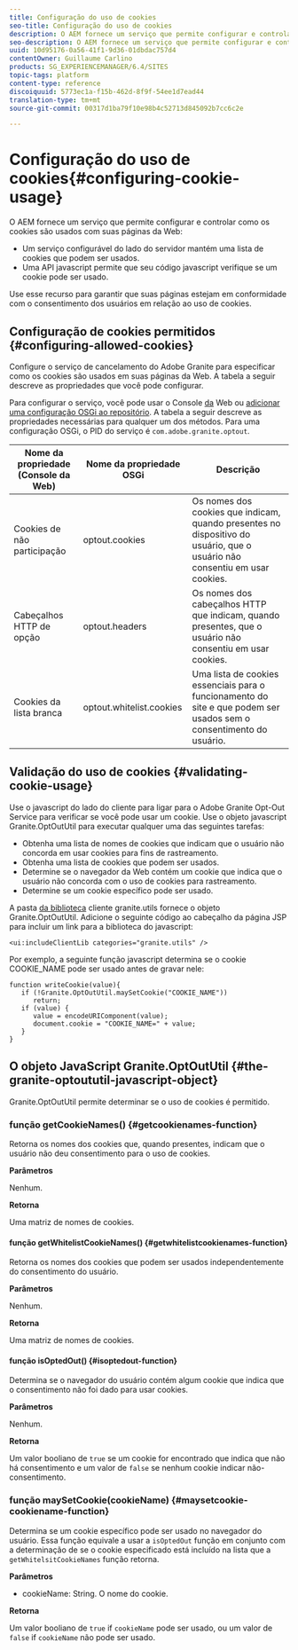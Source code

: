 ```yaml
---
title: Configuração do uso de cookies
seo-title: Configuração do uso de cookies
description: O AEM fornece um serviço que permite configurar e controlar como os cookies são usados com suas páginas da Web
seo-description: O AEM fornece um serviço que permite configurar e controlar como os cookies são usados com suas páginas da Web
uuid: 10d95176-0a56-41f1-9d36-01dbdac757d4
contentOwner: Guillaume Carlino
products: SG_EXPERIENCEMANAGER/6.4/SITES
topic-tags: platform
content-type: reference
discoiquuid: 5773ec1a-f15b-462d-8f9f-54ee1d7ead44
translation-type: tm+mt
source-git-commit: 00317d1ba79f10e98b4c52713d845092b7cc6c2e

---
```



# Configuração do uso de cookies{#configuring-cookie-usage}

O AEM fornece um serviço que permite configurar e controlar como os cookies são usados com suas páginas da Web:

* Um serviço configurável do lado do servidor mantém uma lista de cookies que podem ser usados.
* Uma API javascript permite que seu código javascript verifique se um cookie pode ser usado.

Use esse recurso para garantir que suas páginas estejam em conformidade com o consentimento dos usuários em relação ao uso de cookies.

## Configuração de cookies permitidos {#configuring-allowed-cookies}

Configure o serviço de cancelamento do Adobe Granite para especificar como os cookies são usados em suas páginas da Web. A tabela a seguir descreve as propriedades que você pode configurar.

Para configurar o serviço, você pode usar o Console [da](/help/sites-deploying/configuring-osgi.md#osgi-configuration-with-the-web-console) Web ou [adicionar uma configuração OSGi ao repositório](/help/sites-deploying/configuring-osgi.md#adding-a-new-configuration-to-the-repository). A tabela a seguir descreve as propriedades necessárias para qualquer um dos métodos. Para uma configuração OSGi, o PID do serviço é `com.adobe.granite.optout`.

| Nome da propriedade (Console da Web) | Nome da propriedade OSGi | Descrição |
|---|---|---|
| Cookies de não participação | optout.cookies | Os nomes dos cookies que indicam, quando presentes no dispositivo do usuário, que o usuário não consentiu em usar cookies. |
| Cabeçalhos HTTP de opção | optout.headers | Os nomes dos cabeçalhos HTTP que indicam, quando presentes, que o usuário não consentiu em usar cookies. |
| Cookies da lista branca | optout.whitelist.cookies | Uma lista de cookies essenciais para o funcionamento do site e que podem ser usados sem o consentimento do usuário. |

## Validação do uso de cookies {#validating-cookie-usage}

Use o javascript do lado do cliente para ligar para o Adobe Granite Opt-Out Service para verificar se você pode usar um cookie. Use o objeto javascript Granite.OptOutUtil para executar qualquer uma das seguintes tarefas:

* Obtenha uma lista de nomes de cookies que indicam que o usuário não concorda em usar cookies para fins de rastreamento.
* Obtenha uma lista de cookies que podem ser usados.
* Determine se o navegador da Web contém um cookie que indica que o usuário não concorda com o uso de cookies para rastreamento.
* Determine se um cookie específico pode ser usado.

A pasta [da biblioteca](/help/sites-developing/clientlibs.md#referencing-client-side-libraries) cliente granite.utils fornece o objeto Granite.OptOutUtil. Adicione o seguinte código ao cabeçalho da página JSP para incluir um link para a biblioteca do javascript:

`<ui:includeClientLib categories="granite.utils" />`

Por exemplo, a seguinte função javascript determina se o cookie COOKIE_NAME pode ser usado antes de gravar nele:

```
function writeCookie(value){
   if (!Granite.OptOutUtil.maySetCookie("COOKIE_NAME")) 
      return;
   if (value) {
      value = encodeURIComponent(value);
      document.cookie = "COOKIE_NAME=" + value; 
   }
}
```

## O objeto JavaScript Granite.OptOutUtil {#the-granite-optoututil-javascript-object}

Granite.OptOutUtil permite determinar se o uso de cookies é permitido.

### função getCookieNames() {#getcookienames-function}

Retorna os nomes dos cookies que, quando presentes, indicam que o usuário não deu consentimento para o uso de cookies.

**Parâmetros**

Nenhum.

**Retorna**

Uma matriz de nomes de cookies.

#### função getWhitelistCookieNames() {#getwhitelistcookienames-function}

Retorna os nomes dos cookies que podem ser usados independentemente do consentimento do usuário.

**Parâmetros**

Nenhum.

**Retorna**

Uma matriz de nomes de cookies.

#### função isOptedOut() {#isoptedout-function}

Determina se o navegador do usuário contém algum cookie que indica que o consentimento não foi dado para usar cookies.

**Parâmetros**

Nenhum.

**Retorna**

Um valor booliano de `true` se um cookie for encontrado que indica que não há consentimento e um valor de `false` se nenhum cookie indicar não-consentimento.

### função maySetCookie(cookieName) {#maysetcookie-cookiename-function}

Determina se um cookie específico pode ser usado no navegador do usuário. Essa função equivale a usar a `isOptedOut` função em conjunto com a determinação de se o cookie especificado está incluído na lista que a `getWhitelsitCookieNames` função retorna.

**Parâmetros**

* cookieName: String. O nome do cookie.

**Retorna**

Um valor booliano de `true` if `cookieName` pode ser usado, ou um valor de `false` if `cookieName` não pode ser usado.

